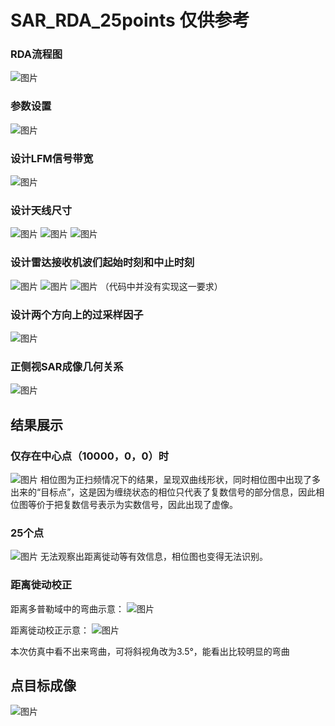 # SAR_RDA_25points  仅供参考

### RDA流程图
![图片](https://github.com/SmallC1oud/SAR_RDA_25points/assets/77475570/e1ab9790-dc67-43c1-a917-967efa87e701)

### 参数设置
![图片](https://github.com/SmallC1oud/SAR_RDA_25points/assets/77475570/839eaef4-a65d-486a-86a5-e93d1f2e7809)

### 设计LFM信号带宽
![图片](https://github.com/SmallC1oud/SAR_RDA_25points/assets/77475570/2be37856-b7a0-4e4e-be32-97e7d7087082)

### 设计天线尺寸
![图片](https://github.com/SmallC1oud/SAR_RDA_25points/assets/77475570/f5021afd-8f64-4b0b-b062-04dc94948124)
![图片](https://github.com/SmallC1oud/SAR_RDA_25points/assets/77475570/3f198bbc-4cec-4eb5-a859-b4b025dac6a4)
![图片](https://github.com/SmallC1oud/SAR_RDA_25points/assets/77475570/b70b2455-2d2e-4150-b70b-646907d110d5)

### 设计雷达接收机波们起始时刻和中止时刻
![图片](https://github.com/SmallC1oud/SAR_RDA_25points/assets/77475570/8435cfed-4988-4210-9bb5-ff19aae3f81e)
![图片](https://github.com/SmallC1oud/SAR_RDA_25points/assets/77475570/6e24637a-8806-42f5-ba6b-f3d7b18eefe4)
![图片](https://github.com/SmallC1oud/SAR_RDA_25points/assets/77475570/dcf4b921-2135-4c92-a129-ce61d23c4985)
（代码中并没有实现这一要求）

### 设计两个方向上的过采样因子
![图片](https://github.com/SmallC1oud/SAR_RDA_25points/assets/77475570/877b84e0-6686-4ebb-a344-4deb246d7a86)

### 正侧视SAR成像几何关系
![图片](https://github.com/SmallC1oud/SAR_RDA_25points/assets/77475570/97e643ac-7210-4b71-a0f7-09bbf940cb67)

## 结果展示
### 仅存在中心点（10000，0，0）时
![图片](https://github.com/SmallC1oud/SAR_RDA_25points/assets/77475570/200f7ada-5674-4616-a745-197b9c6152d7)
相位图为正扫频情况下的结果，呈现双曲线形状，同时相位图中出现了多出来的“目标点”，这是因为缠绕状态的相位只代表了复数信号的部分信息，因此相位图等价于把复数信号表示为实数信号，因此出现了虚像。

### 25个点
![图片](https://github.com/SmallC1oud/SAR_RDA_25points/assets/77475570/ee05c66b-0449-4a12-809c-823a003df9c9)
无法观察出距离徙动等有效信息，相位图也变得无法识别。

### 距离徙动校正
距离多普勒域中的弯曲示意：
![图片](https://github.com/SmallC1oud/SAR_RDA_25points/assets/77475570/78601ab8-a56e-4f33-962d-3e62a404717a)

距离徙动校正示意：
![图片](https://github.com/SmallC1oud/SAR_RDA_25points/assets/77475570/b0d8e645-a236-43a9-9e49-a6e001b6dbf7)

本次仿真中看不出来弯曲，可将斜视角改为3.5°，能看出比较明显的弯曲

## 点目标成像
![图片](https://github.com/SmallC1oud/SAR_RDA_25points/assets/77475570/10798072-eacc-4d70-8e58-c118959d7aa4)

